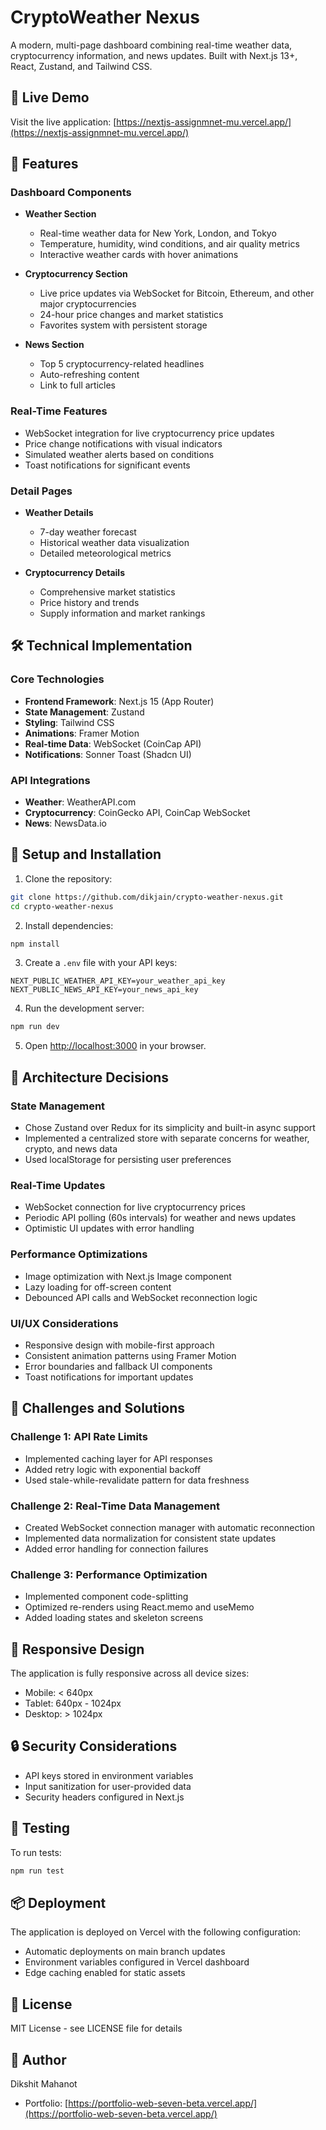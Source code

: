 # CryptoWeather Nexus

A modern, multi-page dashboard combining real-time weather data, cryptocurrency information, and news updates. Built with Next.js 13+, React, Zustand, and Tailwind CSS.

## 🌟 Live Demo

Visit the live application: [https://nextjs-assignmnet-mu.vercel.app/](https://nextjs-assignmnet-mu.vercel.app/)

## 🚀 Features

### Dashboard Components
- **Weather Section**
  - Real-time weather data for New York, London, and Tokyo
  - Temperature, humidity, wind conditions, and air quality metrics
  - Interactive weather cards with hover animations
  
- **Cryptocurrency Section**
  - Live price updates via WebSocket for Bitcoin, Ethereum, and other major cryptocurrencies
  - 24-hour price changes and market statistics
  - Favorites system with persistent storage
  
- **News Section**
  - Top 5 cryptocurrency-related headlines
  - Auto-refreshing content
  - Link to full articles

### Real-Time Features
- WebSocket integration for live cryptocurrency price updates
- Price change notifications with visual indicators
- Simulated weather alerts based on conditions
- Toast notifications for significant events

### Detail Pages
- **Weather Details**
  - 7-day weather forecast
  - Historical weather data visualization
  - Detailed meteorological metrics
  
- **Cryptocurrency Details**
  - Comprehensive market statistics
  - Price history and trends
  - Supply information and market rankings

## 🛠 Technical Implementation

### Core Technologies
- **Frontend Framework**: Next.js 15 (App Router)
- **State Management**: Zustand
- **Styling**: Tailwind CSS
- **Animations**: Framer Motion
- **Real-time Data**: WebSocket (CoinCap API)
- **Notifications**: Sonner Toast (Shadcn UI)

### API Integrations
- **Weather**: WeatherAPI.com
- **Cryptocurrency**: CoinGecko API, CoinCap WebSocket
- **News**: NewsData.io

## 🔧 Setup and Installation

1. Clone the repository:
```bash
git clone https://github.com/dikjain/crypto-weather-nexus.git
cd crypto-weather-nexus
```

2. Install dependencies:
```bash
npm install
```

3. Create a `.env` file with your API keys:
```env
NEXT_PUBLIC_WEATHER_API_KEY=your_weather_api_key
NEXT_PUBLIC_NEWS_API_KEY=your_news_api_key
```

4. Run the development server:
```bash
npm run dev
```

5. Open [http://localhost:3000](http://localhost:3000) in your browser.

## 📐 Architecture Decisions

### State Management
- Chose Zustand over Redux for its simplicity and built-in async support
- Implemented a centralized store with separate concerns for weather, crypto, and news data
- Used localStorage for persisting user preferences

### Real-Time Updates
- WebSocket connection for live cryptocurrency prices
- Periodic API polling (60s intervals) for weather and news updates
- Optimistic UI updates with error handling

### Performance Optimizations
- Image optimization with Next.js Image component
- Lazy loading for off-screen content
- Debounced API calls and WebSocket reconnection logic

### UI/UX Considerations
- Responsive design with mobile-first approach
- Consistent animation patterns using Framer Motion
- Error boundaries and fallback UI components
- Toast notifications for important updates

## 🎯 Challenges and Solutions

### Challenge 1: API Rate Limits
- Implemented caching layer for API responses
- Added retry logic with exponential backoff
- Used stale-while-revalidate pattern for data freshness

### Challenge 2: Real-Time Data Management
- Created WebSocket connection manager with automatic reconnection
- Implemented data normalization for consistent state updates
- Added error handling for connection failures

### Challenge 3: Performance Optimization
- Implemented component code-splitting
- Optimized re-renders using React.memo and useMemo
- Added loading states and skeleton screens

## 📱 Responsive Design

The application is fully responsive across all device sizes:
- Mobile: < 640px
- Tablet: 640px - 1024px
- Desktop: > 1024px

## 🔒 Security Considerations

- API keys stored in environment variables
- Input sanitization for user-provided data
- Security headers configured in Next.js

## 🧪 Testing

To run tests:
```bash
npm run test
```

## 📦 Deployment

The application is deployed on Vercel with the following configuration:
- Automatic deployments on main branch updates
- Environment variables configured in Vercel dashboard
- Edge caching enabled for static assets

## 📄 License

MIT License - see LICENSE file for details

## 👤 Author

Dikshit Mahanot
- Portfolio: [https://portfolio-web-seven-beta.vercel.app/](https://portfolio-web-seven-beta.vercel.app/)
